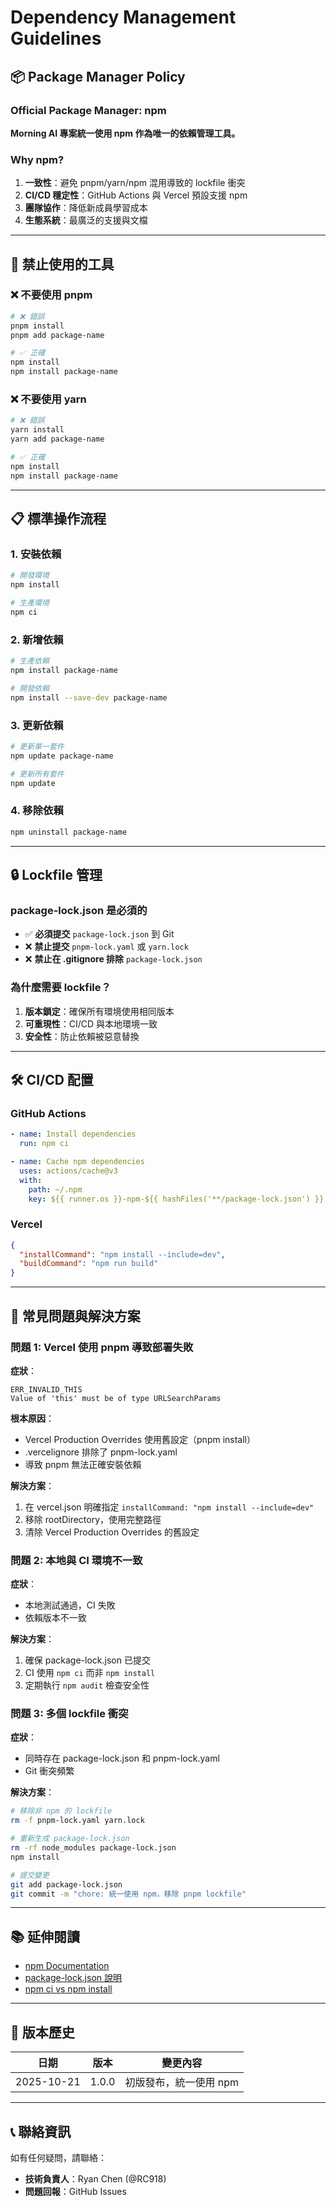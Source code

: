 # Dependency Management Guidelines

## 📦 Package Manager Policy

### Official Package Manager: npm

**Morning AI 專案統一使用 npm 作為唯一的依賴管理工具。**

### Why npm?

1. **一致性**：避免 pnpm/yarn/npm 混用導致的 lockfile 衝突
2. **CI/CD 穩定性**：GitHub Actions 與 Vercel 預設支援 npm
3. **團隊協作**：降低新成員學習成本
4. **生態系統**：最廣泛的支援與文檔

---

## 🚫 禁止使用的工具

### ❌ 不要使用 pnpm

```bash
# ❌ 錯誤
pnpm install
pnpm add package-name

# ✅ 正確
npm install
npm install package-name
```

### ❌ 不要使用 yarn

```bash
# ❌ 錯誤
yarn install
yarn add package-name

# ✅ 正確
npm install
npm install package-name
```

---

## 📋 標準操作流程

### 1. 安裝依賴

```bash
# 開發環境
npm install

# 生產環境
npm ci
```

### 2. 新增依賴

```bash
# 生產依賴
npm install package-name

# 開發依賴
npm install --save-dev package-name
```

### 3. 更新依賴

```bash
# 更新單一套件
npm update package-name

# 更新所有套件
npm update
```

### 4. 移除依賴

```bash
npm uninstall package-name
```

---

## 🔒 Lockfile 管理

### package-lock.json 是必須的

- ✅ **必須提交** `package-lock.json` 到 Git
- ❌ **禁止提交** `pnpm-lock.yaml` 或 `yarn.lock`
- ❌ **禁止在 .gitignore 排除** `package-lock.json`

### 為什麼需要 lockfile？

1. **版本鎖定**：確保所有環境使用相同版本
2. **可重現性**：CI/CD 與本地環境一致
3. **安全性**：防止依賴被惡意替換

---

## 🛠️ CI/CD 配置

### GitHub Actions

```yaml
- name: Install dependencies
  run: npm ci

- name: Cache npm dependencies
  uses: actions/cache@v3
  with:
    path: ~/.npm
    key: ${{ runner.os }}-npm-${{ hashFiles('**/package-lock.json') }}
```

### Vercel

```json
{
  "installCommand": "npm install --include=dev",
  "buildCommand": "npm run build"
}
```

---

## 🚨 常見問題與解決方案

### 問題 1: Vercel 使用 pnpm 導致部署失敗

**症狀**：
```
ERR_INVALID_THIS
Value of 'this' must be of type URLSearchParams
```

**根本原因**：
- Vercel Production Overrides 使用舊設定（pnpm install）
- .vercelignore 排除了 pnpm-lock.yaml
- 導致 pnpm 無法正確安裝依賴

**解決方案**：
1. 在 vercel.json 明確指定 `installCommand: "npm install --include=dev"`
2. 移除 rootDirectory，使用完整路徑
3. 清除 Vercel Production Overrides 的舊設定

### 問題 2: 本地與 CI 環境不一致

**症狀**：
- 本地測試通過，CI 失敗
- 依賴版本不一致

**解決方案**：
1. 確保 package-lock.json 已提交
2. CI 使用 `npm ci` 而非 `npm install`
3. 定期執行 `npm audit` 檢查安全性

### 問題 3: 多個 lockfile 衝突

**症狀**：
- 同時存在 package-lock.json 和 pnpm-lock.yaml
- Git 衝突頻繁

**解決方案**：
```bash
# 移除非 npm 的 lockfile
rm -f pnpm-lock.yaml yarn.lock

# 重新生成 package-lock.json
rm -rf node_modules package-lock.json
npm install

# 提交變更
git add package-lock.json
git commit -m "chore: 統一使用 npm，移除 pnpm lockfile"
```

---

## 📚 延伸閱讀

- [npm Documentation](https://docs.npmjs.com/)
- [package-lock.json 說明](https://docs.npmjs.com/cli/v9/configuring-npm/package-lock-json)
- [npm ci vs npm install](https://docs.npmjs.com/cli/v9/commands/npm-ci)

---

## 🔄 版本歷史

| 日期 | 版本 | 變更內容 |
|------|------|----------|
| 2025-10-21 | 1.0.0 | 初版發布，統一使用 npm |

---

## 📞 聯絡資訊

如有任何疑問，請聯絡：
- **技術負責人**：Ryan Chen (@RC918)
- **問題回報**：GitHub Issues
